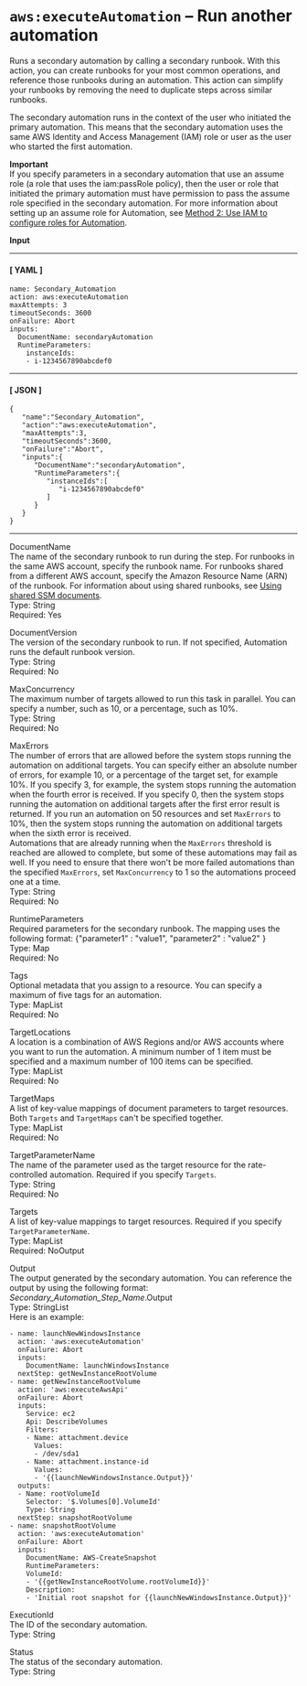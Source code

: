 # `aws:executeAutomation` – Run another automation<a name="automation-action-executeAutomation"></a>

Runs a secondary automation by calling a secondary runbook\. With this action, you can create runbooks for your most common operations, and reference those runbooks during an automation\. This action can simplify your runbooks by removing the need to duplicate steps across similar runbooks\.

The secondary automation runs in the context of the user who initiated the primary automation\. This means that the secondary automation uses the same AWS Identity and Access Management \(IAM\) role or user as the user who started the first automation\.

**Important**  
If you specify parameters in a secondary automation that use an assume role \(a role that uses the iam:passRole policy\), then the user or role that initiated the primary automation must have permission to pass the assume role specified in the secondary automation\. For more information about setting up an assume role for Automation, see [Method 2: Use IAM to configure roles for Automation](automation-setup-iam.md)\.

**Input**

------
#### [ YAML ]

```
name: Secondary_Automation
action: aws:executeAutomation
maxAttempts: 3
timeoutSeconds: 3600
onFailure: Abort
inputs:
  DocumentName: secondaryAutomation
  RuntimeParameters:
    instanceIds:
    - i-1234567890abcdef0
```

------
#### [ JSON ]

```
{
   "name":"Secondary_Automation",
   "action":"aws:executeAutomation",
   "maxAttempts":3,
   "timeoutSeconds":3600,
   "onFailure":"Abort",
   "inputs":{
      "DocumentName":"secondaryAutomation",
      "RuntimeParameters":{
         "instanceIds":[
            "i-1234567890abcdef0"
         ]
      }
   }
}
```

------

DocumentName  
The name of the secondary runbook to run during the step\. For runbooks in the same AWS account, specify the runbook name\. For runbooks shared from a different AWS account, specify the Amazon Resource Name \(ARN\) of the runbook\. For information about using shared runbooks, see [Using shared SSM documents](documents-ssm-sharing.md#using-shared-documents)\.  
Type: String  
Required: Yes

DocumentVersion  
The version of the secondary runbook to run\. If not specified, Automation runs the default runbook version\.  
Type: String  
Required: No

MaxConcurrency  
The maximum number of targets allowed to run this task in parallel\. You can specify a number, such as 10, or a percentage, such as 10%\.  
Type: String  
Required: No

MaxErrors  
The number of errors that are allowed before the system stops running the automation on additional targets\. You can specify either an absolute number of errors, for example 10, or a percentage of the target set, for example 10%\. If you specify 3, for example, the system stops running the automation when the fourth error is received\. If you specify 0, then the system stops running the automation on additional targets after the first error result is returned\. If you run an automation on 50 resources and set `MaxErrors` to 10%, then the system stops running the automation on additional targets when the sixth error is received\.  
Automations that are already running when the `MaxErrors` threshold is reached are allowed to complete, but some of these automations may fail as well\. If you need to ensure that there won't be more failed automations than the specified `MaxErrors`, set `MaxConcurrency` to 1 so the automations proceed one at a time\.  
Type: String  
Required: No

RuntimeParameters  
Required parameters for the secondary runbook\. The mapping uses the following format: \{"parameter1" : "value1", "parameter2" : "value2" \}  
Type: Map  
Required: No

Tags  
Optional metadata that you assign to a resource\. You can specify a maximum of five tags for an automation\.  
Type: MapList  
Required: No

TargetLocations  
A location is a combination of AWS Regions and/or AWS accounts where you want to run the automation\. A minimum number of 1 item must be specified and a maximum number of 100 items can be specified\.  
Type: MapList  
Required: No

TargetMaps  
A list of key\-value mappings of document parameters to target resources\. Both `Targets` and `TargetMaps` can't be specified together\.   
Type: MapList  
Required: No

TargetParameterName  
The name of the parameter used as the target resource for the rate\-controlled automation\. Required if you specify `Targets`\.  
Type: String  
Required: No

Targets  
A list of key\-value mappings to target resources\. Required if you specify `TargetParameterName`\.  
Type: MapList  
Required: NoOutput

Output  
The output generated by the secondary automation\. You can reference the output by using the following format: *Secondary\_Automation\_Step\_Name*\.Output  
Type: StringList  
Here is an example:  

```
- name: launchNewWindowsInstance
  action: 'aws:executeAutomation'
  onFailure: Abort
  inputs:
    DocumentName: launchWindowsInstance
  nextStep: getNewInstanceRootVolume
- name: getNewInstanceRootVolume
  action: 'aws:executeAwsApi'
  onFailure: Abort
  inputs:
    Service: ec2
    Api: DescribeVolumes
    Filters:
    - Name: attachment.device
      Values:
      - /dev/sda1
    - Name: attachment.instance-id
      Values:
      - '{{launchNewWindowsInstance.Output}}'
  outputs:
  - Name: rootVolumeId
    Selector: '$.Volumes[0].VolumeId'
    Type: String
  nextStep: snapshotRootVolume
- name: snapshotRootVolume
  action: 'aws:executeAutomation'
  onFailure: Abort
  inputs:
    DocumentName: AWS-CreateSnapshot
    RuntimeParameters:
    VolumeId:
    - '{{getNewInstanceRootVolume.rootVolumeId}}'
    Description:
    - 'Initial root snapshot for {{launchNewWindowsInstance.Output}}'
```

ExecutionId  
The ID of the secondary automation\.  
Type: String

Status  
The status of the secondary automation\.  
Type: String
